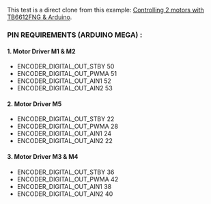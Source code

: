 This test is a direct clone from this example: [Controlling 2 motors with TB6612FNG & Arduino](http://bildr.org/2012/04/tb6612fng-arduino/).

### PIN REQUIREMENTS (ARDUINO MEGA) :

#### 1. Motor Driver M1 & M2
* ENCODER_DIGITAL_OUT_STBY 50
* ENCODER_DIGITAL_OUT_PWMA 51
* ENCODER_DIGITAL_OUT_AIN1 52
* ENCODER_DIGITAL_OUT_AIN2 53

#### 2. Motor Driver M5
* ENCODER_DIGITAL_OUT_STBY 22
* ENCODER_DIGITAL_OUT_PWMA 28
* ENCODER_DIGITAL_OUT_AIN1 24
* ENCODER_DIGITAL_OUT_AIN2 22

#### 3. Motor Driver M3 & M4
* ENCODER_DIGITAL_OUT_STBY 36
* ENCODER_DIGITAL_OUT_PWMA 42
* ENCODER_DIGITAL_OUT_AIN1 38
* ENCODER_DIGITAL_OUT_AIN2 40
